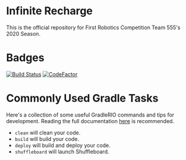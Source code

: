 # Infinite Recharge

This is the official repository for First Robotics Competition Team 555's 2020 Season.

# Badges
[![Build Status](https://travis-ci.org/MontclairRobotics/InfiniteRecharge.svg?branch=master)](https://travis-ci.org/MontclairRobotics/InfiniteRecharge) [![CodeFactor](https://www.codefactor.io/repository/github/montclairrobotics/infiniterecharge/badge)](https://www.codefactor.io/repository/github/montclairrobotics/infiniterecharge)

# Commonly Used Gradle Tasks
Here's a collection of some useful GradleRIO commands and tips for development. Reading the full documentation [here](https://github.com/Open-RIO/GradleRIO) is recommended.

- `clean` will clean your code.
- `build` will build your code.
- `deploy` will build and deploy your code.
- `shuffleboard` will launch Shuffleboard.
